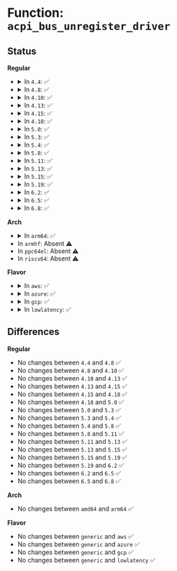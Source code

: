# Function: <code>acpi_bus_unregister_driver</code>

## Status
<b>Regular</b>
<ul>
<li>
<details>
<summary>In <code>4.4</code>: ✅</summary>

```c
void acpi_bus_unregister_driver(struct acpi_driver *driver);
```

**Collision:** Unique Global

**Inline:** No

**Transformation:** False

**Instances:**

```
In drivers/acpi/bus.c (ffffffff8147e1b8)
Location: drivers/acpi/bus.c:728
Inline: False
Direct callers:
  - drivers/acpi/ac.c:acpi_ac_exit
  - drivers/acpi/button.c:acpi_button_driver_exit
  - drivers/acpi/thermal.c:acpi_thermal_exit
  - drivers/acpi/battery.c:acpi_battery_exit
  - drivers/acpi/hed.c:acpi_hed_driver_exit
  - drivers/char/tpm/tpm_tis.c:cleanup_tis
```
**Symbols:**

```
ffffffff8147e1b8-ffffffff8147e1cf: acpi_bus_unregister_driver (STB_GLOBAL)
```
</details>
</li>
<li>
<details>
<summary>In <code>4.8</code>: ✅</summary>

```c
void acpi_bus_unregister_driver(struct acpi_driver *driver);
```

**Collision:** Unique Global

**Inline:** No

**Transformation:** False

**Instances:**

```
In drivers/acpi/bus.c (ffffffff814cc911)
Location: drivers/acpi/bus.c:804
Inline: False
Direct callers:
  - drivers/acpi/ac.c:acpi_ac_exit
  - drivers/acpi/button.c:acpi_button_driver_exit
  - drivers/acpi/thermal.c:acpi_thermal_exit
  - drivers/acpi/battery.c:acpi_battery_exit
  - drivers/acpi/hed.c:acpi_hed_driver_exit
  - drivers/char/tpm/tpm_tis.c:cleanup_tis
```
**Symbols:**

```
ffffffff814cc911-ffffffff814cc928: acpi_bus_unregister_driver (STB_GLOBAL)
```
</details>
</li>
<li>
<details>
<summary>In <code>4.10</code>: ✅</summary>

```c
void acpi_bus_unregister_driver(struct acpi_driver *driver);
```

**Collision:** Unique Global

**Inline:** No

**Transformation:** False

**Instances:**

```
In drivers/acpi/bus.c (ffffffff814ee83f)
Location: drivers/acpi/bus.c:814
Inline: False
Direct callers:
  - drivers/acpi/ac.c:acpi_ac_exit
  - drivers/acpi/button.c:acpi_button_driver_exit
  - drivers/acpi/thermal.c:acpi_thermal_exit
  - drivers/acpi/battery.c:acpi_battery_exit
  - drivers/acpi/hed.c:acpi_hed_driver_exit
  - drivers/char/tpm/tpm_tis.c:cleanup_tis
```
**Symbols:**

```
ffffffff814ee83f-ffffffff814ee856: acpi_bus_unregister_driver (STB_GLOBAL)
```
</details>
</li>
<li>
<details>
<summary>In <code>4.13</code>: ✅</summary>

```c
void acpi_bus_unregister_driver(struct acpi_driver *driver);
```

**Collision:** Unique Global

**Inline:** No

**Transformation:** False

**Instances:**

```
In drivers/acpi/bus.c (ffffffff814fb8b0)
Location: drivers/acpi/bus.c:842
Inline: False
Direct callers:
  - drivers/acpi/ac.c:acpi_ac_exit
  - drivers/acpi/button.c:acpi_button_driver_exit
  - drivers/acpi/thermal.c:acpi_thermal_exit
  - drivers/acpi/battery.c:acpi_battery_exit
  - drivers/acpi/hed.c:acpi_hed_driver_exit
```
**Symbols:**

```
ffffffff814fb8b0-ffffffff814fb8c7: acpi_bus_unregister_driver (STB_GLOBAL)
```
</details>
</li>
<li>
<details>
<summary>In <code>4.15</code>: ✅</summary>

```c
void acpi_bus_unregister_driver(struct acpi_driver *driver);
```

**Collision:** Unique Global

**Inline:** No

**Transformation:** False

**Instances:**

```
In drivers/acpi/bus.c (ffffffff8153d540)
Location: drivers/acpi/bus.c:869
Inline: False
Direct callers:
  - drivers/acpi/ac.c:acpi_ac_exit
  - drivers/acpi/button.c:acpi_button_driver_exit
  - drivers/acpi/thermal.c:acpi_thermal_exit
  - drivers/acpi/battery.c:acpi_battery_exit
  - drivers/acpi/hed.c:acpi_hed_driver_exit
```
**Symbols:**

```
ffffffff8153d540-ffffffff8153d557: acpi_bus_unregister_driver (STB_GLOBAL)
```
</details>
</li>
<li>
<details>
<summary>In <code>4.18</code>: ✅</summary>

```c
void acpi_bus_unregister_driver(struct acpi_driver *driver);
```

**Collision:** Unique Global

**Inline:** No

**Transformation:** False

**Instances:**

```
In drivers/acpi/bus.c (ffffffff81573340)
Location: drivers/acpi/bus.c:901
Inline: False
Direct callers:
  - drivers/acpi/ac.c:acpi_ac_exit
  - drivers/acpi/button.c:acpi_button_driver_exit
  - drivers/acpi/thermal.c:acpi_thermal_exit
  - drivers/acpi/battery.c:acpi_battery_exit
  - drivers/acpi/hed.c:acpi_hed_driver_exit
  - drivers/char/tpm/tpm_crb.c:crb_acpi_driver_exit
```
**Symbols:**

```
ffffffff81573340-ffffffff81573357: acpi_bus_unregister_driver (STB_GLOBAL)
```
</details>
</li>
<li>
<details>
<summary>In <code>5.0</code>: ✅</summary>

```c
void acpi_bus_unregister_driver(struct acpi_driver *driver);
```

**Collision:** Unique Global

**Inline:** No

**Transformation:** False

**Instances:**

```
In drivers/acpi/bus.c (ffffffff8158af40)
Location: drivers/acpi/bus.c:870
Inline: False
Direct callers:
  - drivers/acpi/ac.c:acpi_ac_exit
  - drivers/acpi/button.c:acpi_button_driver_exit
  - drivers/acpi/thermal.c:acpi_thermal_exit
  - drivers/acpi/battery.c:acpi_battery_exit
  - drivers/acpi/hed.c:acpi_hed_driver_exit
  - drivers/char/tpm/tpm_crb.c:crb_acpi_driver_exit
```
**Symbols:**

```
ffffffff8158af40-ffffffff8158af57: acpi_bus_unregister_driver (STB_GLOBAL)
```
</details>
</li>
<li>
<details>
<summary>In <code>5.3</code>: ✅</summary>

```c
void acpi_bus_unregister_driver(struct acpi_driver *driver);
```

**Collision:** Unique Global

**Inline:** No

**Transformation:** False

**Instances:**

```
In drivers/acpi/bus.c (ffffffff815bbda0)
Location: drivers/acpi/bus.c:871
Inline: False
Direct callers:
  - drivers/acpi/ac.c:acpi_ac_exit
  - drivers/acpi/button.c:acpi_button_driver_exit
  - drivers/acpi/thermal.c:acpi_thermal_exit
  - drivers/acpi/battery.c:acpi_battery_exit
  - drivers/acpi/hed.c:acpi_hed_driver_exit
  - drivers/char/tpm/tpm_crb.c:crb_acpi_driver_exit
```
**Symbols:**

```
ffffffff815bbda0-ffffffff815bbdb7: acpi_bus_unregister_driver (STB_GLOBAL)
```
</details>
</li>
<li>
<details>
<summary>In <code>5.4</code>: ✅</summary>

```c
void acpi_bus_unregister_driver(struct acpi_driver *driver);
```

**Collision:** Unique Global

**Inline:** No

**Transformation:** False

**Instances:**

```
In drivers/acpi/bus.c (ffffffff815dd060)
Location: drivers/acpi/bus.c:871
Inline: False
Direct callers:
  - drivers/acpi/ac.c:acpi_ac_exit
  - drivers/acpi/button.c:acpi_button_driver_exit
  - drivers/acpi/thermal.c:acpi_thermal_exit
  - drivers/acpi/battery.c:acpi_battery_exit
  - drivers/acpi/hed.c:acpi_hed_driver_exit
  - drivers/char/tpm/tpm_crb.c:crb_acpi_driver_exit
```
**Symbols:**

```
ffffffff815dd060-ffffffff815dd077: acpi_bus_unregister_driver (STB_GLOBAL)
```
</details>
</li>
<li>
<details>
<summary>In <code>5.8</code>: ✅</summary>

```c
void acpi_bus_unregister_driver(struct acpi_driver *driver);
```

**Collision:** Unique Global

**Inline:** No

**Transformation:** False

**Instances:**

```
In drivers/acpi/bus.c (ffffffff81687780)
Location: drivers/acpi/bus.c:871
Inline: False
Direct callers:
  - drivers/acpi/ac.c:acpi_ac_exit
  - drivers/acpi/button.c:acpi_button_driver_exit
  - drivers/acpi/thermal.c:acpi_thermal_exit
  - drivers/acpi/battery.c:acpi_battery_exit
  - drivers/acpi/hed.c:acpi_hed_driver_exit
  - drivers/char/tpm/tpm_crb.c:crb_acpi_driver_exit
```
**Symbols:**

```
ffffffff81687780-ffffffff81687797: acpi_bus_unregister_driver (STB_GLOBAL)
```
</details>
</li>
<li>
<details>
<summary>In <code>5.11</code>: ✅</summary>

```c
void acpi_bus_unregister_driver(struct acpi_driver *driver);
```

**Collision:** Unique Global

**Inline:** No

**Transformation:** False

**Instances:**

```
In drivers/acpi/bus.c (ffffffff816a54f0)
Location: drivers/acpi/bus.c:876
Inline: False
Direct callers:
  - drivers/acpi/ac.c:acpi_ac_exit
  - drivers/acpi/button.c:acpi_button_driver_exit
  - drivers/acpi/thermal.c:acpi_thermal_exit
  - drivers/acpi/battery.c:acpi_battery_exit
  - drivers/acpi/hed.c:acpi_hed_driver_exit
  - drivers/char/tpm/tpm_crb.c:crb_acpi_driver_exit
```
**Symbols:**

```
ffffffff816a54f0-ffffffff816a5507: acpi_bus_unregister_driver (STB_GLOBAL)
```
</details>
</li>
<li>
<details>
<summary>In <code>5.13</code>: ✅</summary>

```c
void acpi_bus_unregister_driver(struct acpi_driver *driver);
```

**Collision:** Unique Global

**Inline:** No

**Transformation:** False

**Instances:**

```
In drivers/acpi/bus.c (ffffffff81688260)
Location: drivers/acpi/bus.c:955
Inline: False
Direct callers:
  - drivers/acpi/ac.c:acpi_ac_exit
  - drivers/acpi/button.c:acpi_button_driver_exit
  - drivers/acpi/thermal.c:acpi_thermal_exit
  - drivers/acpi/battery.c:acpi_battery_exit
  - drivers/acpi/hed.c:acpi_hed_driver_exit
  - drivers/char/tpm/tpm_crb.c:crb_acpi_driver_exit
```
**Symbols:**

```
ffffffff81688260-ffffffff81688277: acpi_bus_unregister_driver (STB_GLOBAL)
```
</details>
</li>
<li>
<details>
<summary>In <code>5.15</code>: ✅</summary>

```c
void acpi_bus_unregister_driver(struct acpi_driver *driver);
```

**Collision:** Unique Global

**Inline:** No

**Transformation:** False

**Instances:**

```
In drivers/acpi/bus.c (ffffffff816fd6b0)
Location: drivers/acpi/bus.c:957
Inline: False
Direct callers:
  - drivers/acpi/ac.c:acpi_ac_exit
  - drivers/acpi/button.c:acpi_button_driver_exit
  - drivers/acpi/thermal.c:acpi_thermal_exit
  - drivers/acpi/battery.c:acpi_battery_exit
  - drivers/acpi/hed.c:acpi_hed_driver_exit
  - drivers/char/tpm/tpm_crb.c:crb_acpi_driver_exit
```
**Symbols:**

```
ffffffff816fd6b0-ffffffff816fd6c7: acpi_bus_unregister_driver (STB_GLOBAL)
```
</details>
</li>
<li>
<details>
<summary>In <code>5.19</code>: ✅</summary>

```c
void acpi_bus_unregister_driver(struct acpi_driver *driver);
```

**Collision:** Unique Global

**Inline:** No

**Transformation:** False

**Instances:**

```
In drivers/acpi/bus.c (ffffffff8182af10)
Location: drivers/acpi/bus.c:994
Inline: False
Direct callers:
  - drivers/acpi/ac.c:acpi_ac_exit
  - drivers/acpi/button.c:acpi_button_driver_exit
  - drivers/acpi/thermal.c:acpi_thermal_exit
  - drivers/acpi/battery.c:acpi_battery_exit
  - drivers/acpi/hed.c:acpi_hed_driver_exit
  - drivers/char/tpm/tpm_crb.c:crb_acpi_driver_exit
```
**Symbols:**

```
ffffffff8182af10-ffffffff8182af2d: acpi_bus_unregister_driver (STB_GLOBAL)
```
</details>
</li>
<li>
<details>
<summary>In <code>6.2</code>: ✅</summary>

```c
void acpi_bus_unregister_driver(struct acpi_driver *driver);
```

**Collision:** Unique Global

**Inline:** No

**Transformation:** False

**Instances:**

```
In drivers/acpi/bus.c (ffffffff8195d510)
Location: drivers/acpi/bus.c:997
Inline: False
Direct callers:
  - drivers/acpi/ac.c:acpi_ac_exit
  - drivers/acpi/button.c:acpi_button_driver_exit
  - drivers/acpi/thermal.c:acpi_thermal_exit
  - drivers/acpi/battery.c:acpi_battery_exit
  - drivers/acpi/hed.c:acpi_hed_driver_exit
  - drivers/char/tpm/tpm_crb.c:crb_acpi_driver_exit
```
**Symbols:**

```
ffffffff8195d510-ffffffff8195d52d: acpi_bus_unregister_driver (STB_GLOBAL)
```
</details>
</li>
<li>
<details>
<summary>In <code>6.5</code>: ✅</summary>

```c
void acpi_bus_unregister_driver(struct acpi_driver *driver);
```

**Collision:** Unique Global

**Inline:** No

**Transformation:** False

**Instances:**

```
In drivers/acpi/bus.c (ffffffff819a39a0)
Location: drivers/acpi/bus.c:970
Inline: False
Direct callers:
  - drivers/acpi/ac.c:acpi_ac_exit
  - drivers/acpi/button.c:acpi_button_driver_exit
  - drivers/acpi/thermal.c:acpi_thermal_exit
  - drivers/acpi/battery.c:acpi_battery_exit
  - drivers/acpi/hed.c:acpi_hed_driver_exit
  - drivers/char/tpm/tpm_crb.c:crb_acpi_driver_exit
```
**Symbols:**

```
ffffffff819a39a0-ffffffff819a39bd: acpi_bus_unregister_driver (STB_GLOBAL)
```
</details>
</li>
<li>
<details>
<summary>In <code>6.8</code>: ✅</summary>

```c
void acpi_bus_unregister_driver(struct acpi_driver *driver);
```

**Collision:** Unique Global

**Inline:** No

**Transformation:** False

**Instances:**

```
In drivers/acpi/bus.c (ffffffff819ec0d0)
Location: drivers/acpi/bus.c:1020
Inline: False
Direct callers:
  - drivers/acpi/button.c:acpi_button_driver_exit
  - drivers/acpi/thermal.c:acpi_thermal_exit
  - drivers/acpi/battery.c:acpi_battery_exit
  - drivers/acpi/hed.c:acpi_hed_driver_exit
  - drivers/char/tpm/tpm_crb.c:crb_acpi_driver_exit
```
**Symbols:**

```
ffffffff819ec0d0-ffffffff819ec0ed: acpi_bus_unregister_driver (STB_GLOBAL)
```
</details>
</li>
</ul>
<b>Arch</b>
<ul>
<li>
<details>
<summary>In <code>arm64</code>: ✅</summary>

```c
void acpi_bus_unregister_driver(struct acpi_driver *driver);
```

**Collision:** Unique Global

**Inline:** No

**Transformation:** False

**Instances:**

```
In drivers/acpi/bus.c (ffff800010769408)
Location: drivers/acpi/bus.c:871
Inline: False
Direct callers:
  - drivers/acpi/ac.c:acpi_ac_exit
  - drivers/acpi/button.c:acpi_button_driver_exit
  - drivers/acpi/thermal.c:acpi_thermal_exit
  - drivers/acpi/battery.c:acpi_battery_exit
  - drivers/acpi/hed.c:acpi_hed_driver_exit
  - drivers/char/tpm/tpm_crb.c:crb_acpi_driver_exit
```
**Symbols:**

```
ffff800010769408-ffff800010769434: acpi_bus_unregister_driver (STB_GLOBAL)
```
</details>
</li>
<li>
In <code>armhf</code>: Absent ⚠️
</li>
<li>
In <code>ppc64el</code>: Absent ⚠️
</li>
<li>
In <code>riscv64</code>: Absent ⚠️
</li>
</ul>
<b>Flavor</b>
<ul>
<li>
<details>
<summary>In <code>aws</code>: ✅</summary>

```c
void acpi_bus_unregister_driver(struct acpi_driver *driver);
```

**Collision:** Unique Global

**Inline:** No

**Transformation:** False

**Instances:**

```
In drivers/acpi/bus.c (ffffffff815cf6b0)
Location: drivers/acpi/bus.c:871
Inline: False
Direct callers:
  - drivers/acpi/button.c:acpi_button_driver_exit
  - drivers/char/tpm/tpm_crb.c:crb_acpi_driver_exit
```
**Symbols:**

```
ffffffff815cf6b0-ffffffff815cf6c7: acpi_bus_unregister_driver (STB_GLOBAL)
```
</details>
</li>
<li>
<details>
<summary>In <code>azure</code>: ✅</summary>

```c
void acpi_bus_unregister_driver(struct acpi_driver *driver);
```

**Collision:** Unique Global

**Inline:** No

**Transformation:** False

**Instances:**

```
In drivers/acpi/bus.c (ffffffff815b9270)
Location: drivers/acpi/bus.c:871
Inline: False
Direct callers:
  - drivers/acpi/button.c:acpi_button_driver_exit
  - drivers/acpi/nfit/core.c:nfit_exit
  - drivers/acpi/hed.c:acpi_hed_driver_exit
  - drivers/char/tpm/tpm_crb.c:crb_acpi_driver_exit
  - drivers/hv/vmbus_drv.c:vmbus_exit
  - drivers/hv/vmbus_drv.c:hv_acpi_init
```
**Symbols:**

```
ffffffff815b9270-ffffffff815b9287: acpi_bus_unregister_driver (STB_GLOBAL)
```
</details>
</li>
<li>
<details>
<summary>In <code>gcp</code>: ✅</summary>

```c
void acpi_bus_unregister_driver(struct acpi_driver *driver);
```

**Collision:** Unique Global

**Inline:** No

**Transformation:** False

**Instances:**

```
In drivers/acpi/bus.c (ffffffff815d1340)
Location: drivers/acpi/bus.c:871
Inline: False
Direct callers:
  - drivers/acpi/ac.c:acpi_ac_exit
  - drivers/acpi/button.c:acpi_button_driver_exit
  - drivers/acpi/thermal.c:acpi_thermal_exit
  - drivers/acpi/battery.c:acpi_battery_exit
  - drivers/acpi/hed.c:acpi_hed_driver_exit
  - drivers/char/tpm/tpm_crb.c:crb_acpi_driver_exit
```
**Symbols:**

```
ffffffff815d1340-ffffffff815d1357: acpi_bus_unregister_driver (STB_GLOBAL)
```
</details>
</li>
<li>
<details>
<summary>In <code>lowlatency</code>: ✅</summary>

```c
void acpi_bus_unregister_driver(struct acpi_driver *driver);
```

**Collision:** Unique Global

**Inline:** No

**Transformation:** False

**Instances:**

```
In drivers/acpi/bus.c (ffffffff815eb200)
Location: drivers/acpi/bus.c:871
Inline: False
Direct callers:
  - drivers/acpi/ac.c:acpi_ac_exit
  - drivers/acpi/button.c:acpi_button_driver_exit
  - drivers/acpi/thermal.c:acpi_thermal_exit
  - drivers/acpi/battery.c:acpi_battery_exit
  - drivers/acpi/hed.c:acpi_hed_driver_exit
  - drivers/char/tpm/tpm_crb.c:crb_acpi_driver_exit
```
**Symbols:**

```
ffffffff815eb200-ffffffff815eb217: acpi_bus_unregister_driver (STB_GLOBAL)
```
</details>
</li>
</ul>

## Differences
<b>Regular</b>
<ul>
<li>
No changes between <code>4.4</code> and <code>4.8</code> ✅
</li>
<li>
No changes between <code>4.8</code> and <code>4.10</code> ✅
</li>
<li>
No changes between <code>4.10</code> and <code>4.13</code> ✅
</li>
<li>
No changes between <code>4.13</code> and <code>4.15</code> ✅
</li>
<li>
No changes between <code>4.15</code> and <code>4.18</code> ✅
</li>
<li>
No changes between <code>4.18</code> and <code>5.0</code> ✅
</li>
<li>
No changes between <code>5.0</code> and <code>5.3</code> ✅
</li>
<li>
No changes between <code>5.3</code> and <code>5.4</code> ✅
</li>
<li>
No changes between <code>5.4</code> and <code>5.8</code> ✅
</li>
<li>
No changes between <code>5.8</code> and <code>5.11</code> ✅
</li>
<li>
No changes between <code>5.11</code> and <code>5.13</code> ✅
</li>
<li>
No changes between <code>5.13</code> and <code>5.15</code> ✅
</li>
<li>
No changes between <code>5.15</code> and <code>5.19</code> ✅
</li>
<li>
No changes between <code>5.19</code> and <code>6.2</code> ✅
</li>
<li>
No changes between <code>6.2</code> and <code>6.5</code> ✅
</li>
<li>
No changes between <code>6.5</code> and <code>6.8</code> ✅
</li>
</ul>
<b>Arch</b>
<ul>
<li>
No changes between <code>amd64</code> and <code>arm64</code> ✅
</li>
</ul>
<b>Flavor</b>
<ul>
<li>
No changes between <code>generic</code> and <code>aws</code> ✅
</li>
<li>
No changes between <code>generic</code> and <code>azure</code> ✅
</li>
<li>
No changes between <code>generic</code> and <code>gcp</code> ✅
</li>
<li>
No changes between <code>generic</code> and <code>lowlatency</code> ✅
</li>
</ul>
